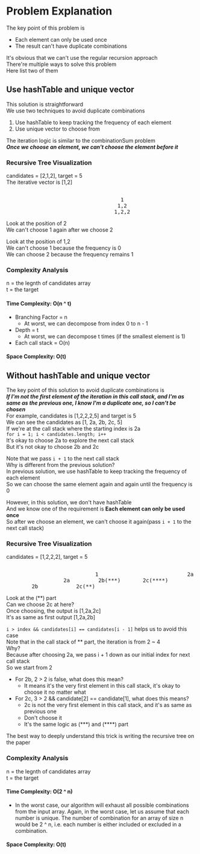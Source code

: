 # Problem Explanation

The key point of this problem is
- Each element can only be used once
- The result can't have duplicate combinations

It's obvious that we can't use the regular recursion approach<br/>
There're multiple ways to solve this problem<br/>
Here list two of them

## Use hashTable and unique vector
This solution is straightforward<br/>
We use two techniques to avoid duplicate combinations
1. Use hashTable to keep tracking the frequency of each element
2. Use unique vector to choose from

The iteration logic is similar to the combinationSum problem<br/>
***Once we choose an element, we can't choose the element before it***

### Recursive Tree Visualization
candidates = [2,1,2], target = 5<br/>
The iterative vector is [1,2]
<pre>
                                                                                  5
                                    1                                                                        2
                                   1,2                                                                       2,2
                                  1,2,2
</pre>
Look at the position of 2 <br/>
We can't choose 1 again after we choose 2<br/>

Look at the position of 1,2<br/>
We can't choose 1 because the frequency is 0<br/>
We can choose 2 because the frequency remains 1

### Complexity Analysis

n = the legnth of candidates array<br/>
t = the target<br/>

#### Time Complexity: O(n ^ t)
- Branching Factor = n
  - At worst, we can decompose from index 0 to n - 1
- Depth = t
  - At worst, we can decompose t times (if the smallest element is 1)
- Each call stack = O(n)

#### Space Complexity: O(t)


## Without hashTable and unique vector

The key point of this solution to avoid duplicate combinations is<br/>
***If I'm not the first element of the iteration in this call stack, and I'm as same as the previous one, I know I'm a duplicate one, so I can't be chosen*** <br/>
For example, candidates is [1,2,2,2,5] and target is 5<br/>
We can see the candidates as [1, 2a, 2b, 2c, 5]<br/>
If we're at the call stack where the starting index is 2a<br/>
`for i = 1; i < candidates.length; i++`<br/>
It's okay to choose 2a to explore the next call stack<br/>
But it's not okay to choose 2b and 2c<br/>

Note that we pass `i + 1` to the next call stack<br/>
Why is different from the previous solution?<br/>
In previous solution, we use hashTable to keep tracking the frequency of each element<br/>
So we can choose the same element again and again until the frequency is 0<br/>

However, in this solution, we don't have hashTable<br/>
And we know one of the requirement is **Each element can only be used once**<br/>
So after we choose an element, we can't choose it again(pass `i + 1` to the next call stack)<br/> 

### Recursive Tree Visualization
candidates = [1,2,2,2], target = 5
<pre>
                                                                                   5
                            1                            2a                                 2b                      2c           
                  2a         2b(***)       2c(****)               
        2b            2c(**)        
</pre>
Look at the (**) part<br/>
Can we choose 2c at here?<br/>
Once choosing, the output is [1,2a,2c]<br/>
It's as same as first output [1,2a,2b]<br/>

`i > index && candidates[i] == candidates[i - 1]` helps us to avoid this case<br/>
Note that in the call stack of ** part, the iteration is from 2 ~ 4<br/>
Why?<br/>
Because after choosing 2a, we pass i + 1 down as our initial index for next call stack<br/>
So we start from 2<br/>
- For 2b, 2 > 2 is false, what does this mean?
  - It means it's the very first element in this call stack, it's okay to choose it no matter what 
- For 2c, 3 > 2 && candidate[2] == candidate[1], what does this means?
  - 2c is not the very first element in this call stack, and it's as same as previous one
  - Don't choose it
  - It's the same logic as (\***\) and (****) part

The best way to deeply understand this trick is writing the recursive tree on the paper


### Complexity Analysis

n = the legnth of candidates array<br/>
t = the target<br/>

#### Time Complexity: O(2 ^ n)
- In the worst case, our algorithm will exhaust all possible combinations from the input array. Again, in the worst case, let us assume that each number is unique. The number of combination for an array of size n would be 2 ^ n, i.e. each number is either included or excluded in a combination.

#### Space Complexity: O(t)